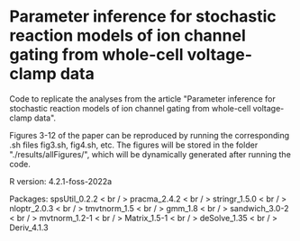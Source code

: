 # Parameter inference for stochastic reaction models of ion channel gating from whole-cell voltage-clamp data
Code to replicate the analyses from the article "Parameter inference for stochastic reaction models of ion channel gating from whole-cell voltage-clamp data".

Figures 3-12 of the paper can be reproduced by running the corresponding .sh files fig3.sh, fig4.sh, etc. The figures will be stored in the folder "./results/allFigures/", which will be dynamically generated after running the code.

R version: 4.2.1-foss-2022a

Packages:
spsUtil_0.2.2 < br / >
pracma_2.4.2 < br / >
stringr_1.5.0 < br / >
nloptr_2.0.3 < br / >
tmvtnorm_1.5 < br / >
gmm_1.8 < br / >
sandwich_3.0-2 < br / >
mvtnorm_1.2-1 < br / >
Matrix_1.5-1 < br / >
deSolve_1.35 < br / >
Deriv_4.1.3
